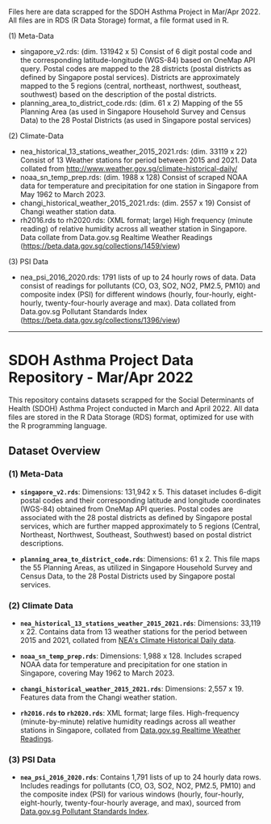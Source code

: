 Files here are data scrapped for the SDOH Asthma Project in Mar/Apr 2022. All files are in RDS (R Data Storage) format, a file format used in R.

(1) Meta-Data
- singapore_v2.rds: (dim. 131942 x 5) Consist of 6 digit postal code and the corresponding latitude-longitude (WGS-84) based on OneMap API query. Postal codes are mapped to the 28 districts (postal districts as defined by Singapore postal services). Districts are approximately mapped to the 5 regions (central, northeast, northwest, southeast, southwest) based on the description of the postal districts.
- planning_area_to_district_code.rds: (dim. 61 x 2) Mapping of the 55 Planning Area (as used in Singapore Household Survey and Census Data) to the 28 Postal Districts (as used in Singapore postal services)


(2) Climate-Data
- nea_historical_13_stations_weather_2015_2021.rds: (dim. 33119 x 22) Consist of 13 Weather stations for period between 2015 and 2021. Data collated from http://www.weather.gov.sg/climate-historical-daily/
- noaa_sn_temp_prep.rds: (dim. 1988 x 128) Consist of scraped NOAA data for temperature and precipitation for one station in Singapore from May 1962 to March 2023.
- changi_historical_weather_2015_2021.rds: (dim. 2557 x 19) Consist of Changi weather station data.
- rh2016.rds to rh2020.rds: (XML format; large) High frequency (minute reading) of relative humidity across all weather station in Singapore. Data collate from Data.gov.sg Realtime Weather Readings (https://beta.data.gov.sg/collections/1459/view) 

(3) PSI Data
- nea_psi_2016_2020.rds: 1791 lists of up to 24 hourly rows of data. Data consist of readings for pollutants (CO, O3, SO2, NO2, PM2.5, PM10) and composite index (PSI) for different windows (hourly, four-hourly, eight-hourly, twenty-four-hourly average and max). Data collated from Data.gov.sg Pollutant Standards Index (https://beta.data.gov.sg/collections/1396/view)

---

# SDOH Asthma Project Data Repository - Mar/Apr 2022

This repository contains datasets scrapped for the Social Determinants of Health (SDOH) Asthma Project conducted in March and April 2022. All data files are stored in the R Data Storage (RDS) format, optimized for use with the R programming language.

## Dataset Overview

### (1) Meta-Data

- **`singapore_v2.rds`**: Dimensions: 131,942 x 5. This dataset includes 6-digit postal codes and their corresponding latitude and longitude coordinates (WGS-84) obtained from OneMap API queries. Postal codes are associated with the 28 postal districts as defined by Singapore postal services, which are further mapped approximately to 5 regions (Central, Northeast, Northwest, Southeast, Southwest) based on postal district descriptions.

- **`planning_area_to_district_code.rds`**: Dimensions: 61 x 2. This file maps the 55 Planning Areas, as utilized in Singapore Household Survey and Census Data, to the 28 Postal Districts used by Singapore postal services.

### (2) Climate Data

- **`nea_historical_13_stations_weather_2015_2021.rds`**: Dimensions: 33,119 x 22. Contains data from 13 weather stations for the period between 2015 and 2021, collated from [NEA's Climate Historical Daily data](http://www.weather.gov.sg/climate-historical-daily/).

- **`noaa_sn_temp_prep.rds`**: Dimensions: 1,988 x 128. Includes scraped NOAA data for temperature and precipitation for one station in Singapore, covering May 1962 to March 2023.

- **`changi_historical_weather_2015_2021.rds`**: Dimensions: 2,557 x 19. Features data from the Changi weather station.

- **`rh2016.rds` to `rh2020.rds`**: XML format; large files. High-frequency (minute-by-minute) relative humidity readings across all weather stations in Singapore, collated from [Data.gov.sg Realtime Weather Readings](https://beta.data.gov.sg/collections/1459/view).

### (3) PSI Data

- **`nea_psi_2016_2020.rds`**: Contains 1,791 lists of up to 24 hourly data rows. Includes readings for pollutants (CO, O3, SO2, NO2, PM2.5, PM10) and the composite index (PSI) for various windows (hourly, four-hourly, eight-hourly, twenty-four-hourly average, and max), sourced from [Data.gov.sg Pollutant Standards Index](https://beta.data.gov.sg/collections/1396/view).
